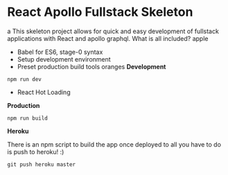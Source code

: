 # React Apollo Fullstack Skeleton
a
This skeleton project allows for quick and easy development of fullstack applications with React and apollo graphql. What is all included?
apple
- Babel for ES6, stage-0 syntax
- Setup development environment
- Preset production build tools
oranges 
**Development**

`npm run dev`

- React Hot Loading

**Production**

`npm run build`

**Heroku**

There is an npm script to build the app once deployed to all you have to do is push to heroku! :)

`git push heroku master`
